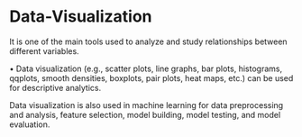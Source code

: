 # Data-Visualization

It is one of the main tools used to analyze and study relationships between different variables.

• Data visualization (e.g., scatter plots, line graphs, bar plots, histograms, qqplots, smooth densities, boxplots, pair plots, heat maps, etc.) can be used for descriptive analytics.

Data visualization is also used in machine learning for data preprocessing and analysis, feature selection, model building, model testing, and model evaluation.
